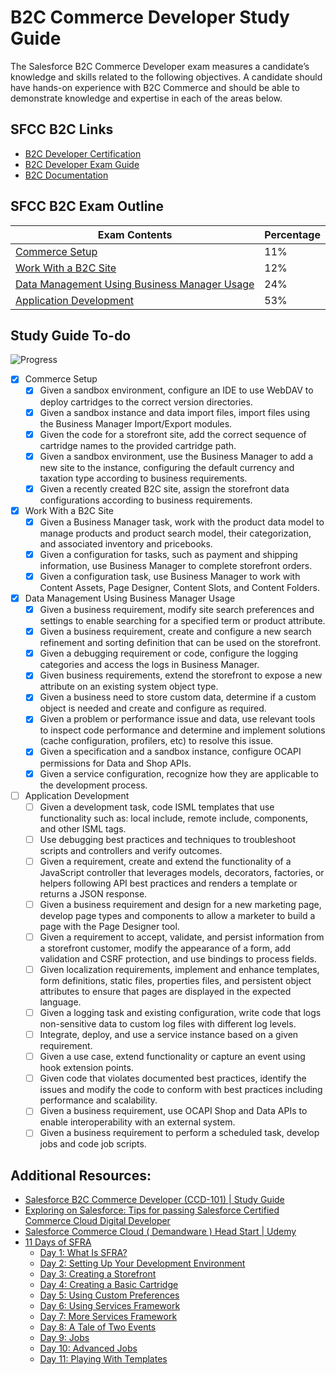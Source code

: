 # B2C Commerce Developer Study Guide

The Salesforce B2C Commerce Developer exam measures a candidate’s knowledge and skills related to the following objectives. A candidate should have hands-on experience with B2C Commerce and should be able to demonstrate knowledge and expertise in each of the areas below.

## SFCC B2C Links
- [B2C Developer Certification](https://trailhead.salesforce.com/credentials/b2ccommercedeveloper)
- [B2C Developer Exam Guide](https://trailhead.salesforce.com/help?article=Salesforce-Certified-B2C-Commerce-Developer-Exam-Guide)
- [B2C Documentation](https://documentation.b2c.commercecloud.salesforce.com/)

## SFCC B2C Exam Outline
| Exam Contents | Percentage
|-|-
| [Commerce Setup](commerce-setup.md) | 11%
| [Work With a B2C Site](work-with-a-b2c-site.md) | 12%
| [Data Management Using Business Manager Usage](data-management-using-business-manager-usage.md) | 24%
| [Application Development](application-development.md) | 53%

## Study Guide To-do
![Progress](https://progress-bar.dev/16/?scale=28&suffix=&nbsp;of&nbsp;28&nbsp;Completed&width=200)
- [x] Commerce Setup
    - [x] Given a sandbox environment, configure an IDE to use WebDAV to deploy cartridges to the correct version directories.
    - [x] Given a sandbox instance and data import files, import files using the Business Manager Import/Export modules.
    - [x] Given the code for a storefront site, add the correct sequence of cartridge names to the provided cartridge path.
    - [x] Given a sandbox environment, use the Business Manager to add a new site to the instance, configuring the default currency and taxation type according to business requirements.
    - [x] Given a recently created B2C site, assign the storefront data configurations according to business requirements.
- [x] Work With a B2C Site
    - [x] Given a Business Manager task, work with the product data model to manage products and product search model, their categorization, and associated inventory and pricebooks.
    - [x] Given a configuration for tasks, such as payment and shipping information, use Business Manager to complete storefront orders.
    - [x] Given a configuration task, use Business Manager to work with Content Assets, Page Designer, Content Slots, and Content Folders.
- [x] Data Management Using Business Manager Usage
    - [x] Given a business requirement, modify site search preferences and settings to enable searching for a specified term or product attribute.
    - [x] Given a business requirement, create and configure a new search refinement and sorting definition that can be used on the storefront.
    - [x] Given a debugging requirement or code, configure the logging categories and access the logs in Business Manager.
    - [x] Given business requirements, extend the storefront to expose a new attribute on an existing system object type.
    - [x] Given a business need to store custom data, determine if a custom object is needed and create and configure as required.
    - [x] Given a problem or performance issue and data, use relevant tools to inspect code performance and determine and implement solutions (cache configuration, profilers, etc) to resolve this issue.
    - [x] Given a specification and a sandbox instance, configure OCAPI permissions for Data and Shop APIs.
    - [x] Given a service configuration, recognize how they are applicable to the development process.
- [ ] Application Development
    - [ ] Given a development task, code ISML templates that use functionality such as: local include, remote include, components, and other ISML tags.
    - [ ] Use debugging best practices and techniques to troubleshoot scripts and controllers and verify outcomes.
    - [ ] Given a requirement, create and extend the functionality of a JavaScript controller that leverages models, decorators, factories, or helpers following API best practices and renders a template or returns a JSON response.
    - [ ] Given a business requirement and design for a new marketing page, develop page types and components to allow a marketer to build a page with the Page Designer tool.
    - [ ] Given a requirement to accept, validate, and persist information from a storefront customer, modify the appearance of a form, add validation and CSRF protection, and use bindings to process fields.
    - [ ] Given localization requirements, implement and enhance templates, form definitions, static files, properties files, and persistent object attributes to ensure that pages are displayed in the expected language.
    - [ ] Given a logging task and existing configuration, write code that logs non-sensitive data to custom log files with different log levels.
    - [ ] Integrate, deploy, and use a service instance based on a given requirement.
    - [ ] Given a use case, extend functionality or capture an event using hook extension points.
    - [ ] Given code that violates documented best practices, identify the issues and modify the code to conform with best practices including performance and scalability.
    - [ ] Given a business requirement, use OCAPI Shop and Data APIs to enable interoperability with an external system.
    - [ ] Given a business requirement to perform a scheduled task, develop jobs and code job scripts.

## Additional Resources:
- [Salesforce B2C Commerce Developer (CCD-101) \| Study Guide](https://www.testpreptraining.com/tutorial/salesforce-b2c-commerce-developer-ccd-101/)
- [Exploring on Salesforce: Tips for passing Salesforce Certified Commerce Cloud Digital Developer](http://santanuboral.blogspot.com/2018/07/Commerce-Cloud-Digital-Dev.html)
- [Salesforce Commerce Cloud ( Demandware ) Head Start \| Udemy](https://www.udemy.com/course/salesforce-commerce-cloud/)
- [11 Days of SFRA](https://www.perimeterx.com/tech-blog/johnny-tordgeman)
    - [Day 1: What Is SFRA?](https://www.perimeterx.com/tech-blog/2020/11-days-of-salesforce-storefront-reference-architecture-sfra-day-1-what-is-sfra/)
    - [Day 2: Setting Up Your Development Environment](https://www.perimeterx.com/tech-blog/2020/11-days-of-salesforce-storefront-reference-architecture-sfra-day-2-setting-up-your-development-environment/)
    - [Day 3: Creating a Storefront](https://www.perimeterx.com/tech-blog/2020/11-days-of-salesforce-storefront-reference-architecture-sfra-day-3-creating-a-storefront/)
    - [Day 4: Creating a Basic Cartridge](https://www.perimeterx.com/tech-blog/2020/11-days-of-salesforce-storefront-reference-architecture-sfra-day-4-creating-a-basic-cartridge/)
    - [Day 5: Using Custom Preferences](https://www.perimeterx.com/tech-blog/2020/11-days-of-salesforce-storefront-reference-architecture-sfra-day-5-using-custom-preferences/)
    - [Day 6: Using Services Framework](https://www.perimeterx.com/tech-blog/2020/11-days-of-salesforce-storefront-reference-architecture-sfra-day-6-using-services-framework/)
    - [Day 7: More Services Framework](https://www.perimeterx.com/tech-blog/2020/11-days-of-salesforce-storefront-reference-architecture-sfra-day-7-more-services-framework/)
    - [Day 8: A Tale of Two Events](https://www.perimeterx.com/tech-blog/2020/11-days-of-salesforce-storefront-reference-architecture-sfra-day-8-a-tale-of-two-events/)
    - [Day 9: Jobs](https://www.perimeterx.com/tech-blog/2020/11-days-of-salesforce-storefront-reference-architecture-sfra-day-9-jobs/)
    - [Day 10: Advanced Jobs](https://www.perimeterx.com/tech-blog/2020/11-days-of-salesforce-storefront-reference-architecture-sfra-day-10-advanced-jobs/)
    - [Day 11: Playing With Templates](https://www.perimeterx.com/tech-blog/2020/11-days-of-salesforce-storefront-reference-architecture-sfra-day-11-playing-with-templates/)